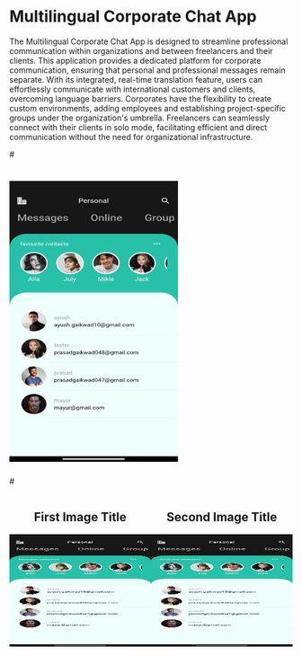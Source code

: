 

# Multilingual Corporate Chat App

The Multilingual Corporate Chat App is designed to streamline professional communication within organizations and between freelancers and their clients. This application provides a dedicated platform for corporate communication, ensuring that personal and professional messages remain separate. With its integrated, real-time translation feature, users can effortlessly communicate with international customers and clients, overcoming language barriers. Corporates have the flexibility to create custom environments, adding employees and establishing project-specific groups under the organization's umbrella. Freelancers can seamlessly connect with their clients in solo mode, facilitating efficient and direct communication without the need for organizational infrastructure.

#<p align="center">
 # <img src="https://github.com/prasadgaikwad047/Multilingual-Corporate-Messaging-App/blob/main/App%20ss/Homepage.jpeg" alt="Description" width="300" height="500">
#</p>
<div style="display: flex; flex-direction: row;">
    <div style="flex: 50%; text-align: center;">
        <h2>First Image Title</h2>
        <img src="https://github.com/prasadgaikwad047/Multilingual-Corporate-Messaging-App/blob/main/App%20ss/Homepage.jpeg" alt="First Image" style="width: 300px; height: 200px;">
    </div>
    <div style="flex: 50%; text-align: center;">
        <h2>Second Image Title</h2>
        <img src="https://github.com/prasadgaikwad047/Multilingual-Corporate-Messaging-App/blob/main/App%20ss/Homepage.jpeg" alt="Second Image" style="width: 300px; height: 200px;">
    </div>
</div>







